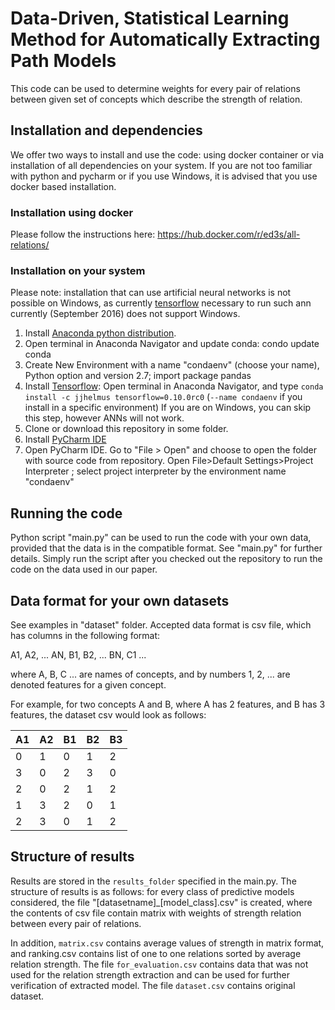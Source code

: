 # Data-Driven, Statistical Learning Method for Automatically Extracting Path Models

This code can be used to determine weights for every pair of relations between given set of concepts which describe the strength of relation.

## Installation and dependencies

We offer two ways to install and use the code: using docker container or via installation of all dependencies on your system.
If you are not too familiar with python and pycharm or if you use Windows, it is advised that you use docker based installation. 

### Installation using docker

Please follow the instructions here:
https://hub.docker.com/r/ed3s/all-relations/

### Installation on your system

Please note: installation that can use artificial neural networks is not possible on Windows, as currently [tensorflow](https://www.tensorflow.org/) necessary to run such ann currently (September 2016) does not support Windows. 

1. Install [Anaconda python distribution](https://www.continuum.io/downloads).
2. Open terminal in Anaconda Navigator and update conda: condo update conda
3. Create New Environment with a name "condaenv" (choose your name), Python option and version 2.7; import package pandas 
4. Install [Tensorflow](https://www.tensorflow.org/): Open terminal in Anaconda Navigator, and type 
`conda install -c jjhelmus tensorflow=0.10.0rc0` (`--name condaenv` if you install in a specific environment)
If you are on Windows, you can skip this step, however ANNs  will not work.
5. Clone or download this repository in some folder. 
6. Install [PyCharm IDE](https://www.jetbrains.com/pycharm/)
7. Open PyCharm IDE. Go to "File > Open" and choose to open the folder with source code from repository. 
Open File>Default Settings>Project Interpreter ; select project interpreter by the environment name "condaenv"

## Running the code

Python script "main.py" can be used to run the code with your own data, provided that the data is in the compatible format. See "main.py" for further details. Simply run the script after you checked out the repository to run the code on the data used in our paper.

## Data format for your own datasets

See examples in "dataset" folder. Accepted data format is csv file, which has columns in the following format:

A1, A2, ... AN, B1, B2, ... BN, C1 ...

where A, B, C ... are names of concepts, and by numbers 1, 2, ... are denoted features for a given concept.

For example, for two concepts A and B, where A has 2 features, and B has 3 features, the dataset csv would look as follows:

| A1 | A2 | B1 | B2 | B3 |
|----|----|----|----|----|
| 0  | 1  | 0  | 1  | 2  |
| 3  | 0  | 2  | 3  | 0  |
| 2  | 0  | 2  | 1  | 2  |
| 1  | 3  | 2  | 0  | 1  |
| 2  | 3  | 0  | 1  | 2  |

## Structure of results

Results are stored in the `results_folder` specified in the main.py. The structure of results is as follows: for every class of predictive models considered, the file "\[datasetname\]\_\[model\_class\].csv" is created, where the contents of csv file contain matrix with weights of strength relation between every pair of relations. 

In addition, `matrix.csv` contains average values of strength in matrix format, and ranking.csv contains list of one to one relations sorted by average relation strength. The file `for_evaluation.csv` contains data that was not used for the relation strength extraction and can be used for further verification of extracted model. The file `dataset.csv` contains original dataset. 
